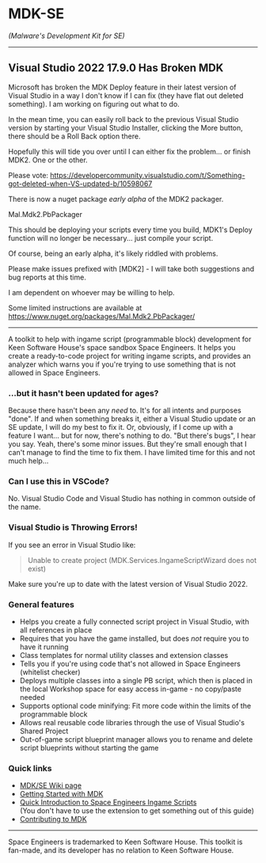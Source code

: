 # MDK-SE
_(Malware's Development Kit for SE)_

- - -

## Visual Studio 2022 17.9.0 Has Broken MDK
Microsoft has broken the MDK Deploy feature in their latest version of Visual Studio in a way I don't know if I can fix (they have flat out deleted something). I am working on figuring out what to do.

In the mean time, you can easily roll back to the previous Visual Studio version by starting your Visual Studio Installer, clicking the More button, there should be a Roll Back option there.

Hopefully this will tide you over until I can either fix the problem... or finish MDK2. One or the other.

Please vote:
https://developercommunity.visualstudio.com/t/Something-got-deleted-when-VS-updated-b/10598067

There is now a nuget package _early alpha_ of the MDK2 packager.

Mal.Mdk2.PbPackager

This should be deploying your scripts every time you build, MDK1's Deploy function will no longer be necessary... just compile your script.

Of course, being an early alpha, it's likely riddled with problems.

Please make issues prefixed with [MDK2] - I will take both suggestions and bug reports at this time.

I am dependent on whoever may be willing to help.

Some limited instructions are available at https://www.nuget.org/packages/Mal.Mdk2.PbPackager/

- - -

A toolkit to help with ingame script (programmable block) development for Keen Software House's space sandbox Space Engineers. It helps you create a ready-to-code project for writing ingame scripts, and provides an analyzer which warns you if you're trying to use something that is not allowed in Space Engineers.

### ...but it hasn't been updated for ages?
Because there hasn't been any  _need_ to. It's for all intents and purposes "done". If and when something breaks it, either a Visual Studio update or an SE update, I will do my best to fix it. Or, obviously, if I come up with a feature I want... but for now, there's nothing to do. "But there's bugs", I hear you say. Yeah, there's some minor issues. But they're small enough that I can't manage to find the time to fix them. I have limited time for this and not much help...

### Can I use this in VSCode?
No. Visual Studio Code and Visual Studio has nothing in common outside of the name.

### Visual Studio is Throwing Errors!
If you see an error in Visual Studio like:
>Unable to create project (MDK.Services.IngameScriptWizard does not exist)

Make sure you're up to date with the latest version of Visual Studio 2022.

### General features
* Helps you create a fully connected script project in Visual Studio, with all references in place
* Requires that you have the game installed, but does _not_ require you to have it running
* Class templates for normal utility classes and extension classes
* Tells you if you're using code that's not allowed in Space Engineers (whitelist checker)
* Deploys multiple classes into a single PB script, which then is placed in the local Workshop space for easy access in-game - no copy/paste needed
* Supports optional code minifying: Fit more code within the limits of the programmable block
* Allows real reusable code libraries through the use of Visual Studio's Shared Project
* Out-of-game script blueprint manager allows you to rename and delete script blueprints without starting the game

### Quick links
* [MDK/SE Wiki page](https://github.com/malware-dev/MDK-SE/wiki)  
* [Getting Started with MDK](https://github.com/malware-dev/MDK-SE/wiki/Getting-Started-with-MDK)
* [Quick Introduction to Space Engineers Ingame Scripts](https://github.com/malware-dev/MDK-SE/wiki/Quick-Introduction-to-Space-Engineers-Ingame-Scripts)  
  (You don't have to use the extension to get something out of this guide)
* [Contributing to MDK](https://github.com/malware-dev/MDK-SE/blob/master/CONTRIBUTING.md)

- - -

Space Engineers is trademarked to Keen Software House. This toolkit is fan-made, and its developer has no relation to Keen Software House.
